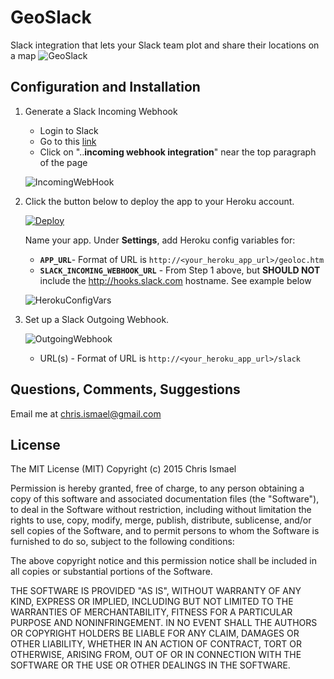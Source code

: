 # GeoSlack
Slack integration that lets your Slack team plot and share their locations on a map
![GeoSlack](https://g63f5g.bn1301.livefilestore.com/y3pcSJShoDpkk0DEc4jD1h8B5xdH0Cs8tSSN-WbfEQXDg8clyIIn4Ez5gicTjgDlcdr9dPXAc18LZUgOsvng5f-nqq3VitlJDCPIR3Ea-R7CAGqiHjago_9MvC5iU2parNaYsrJRAQD594jEKw13JTNJQWhKS9s7OeGM1iiFCSGP_A/01GeoSlack.png?psid=1)

## Configuration and Installation

1. Generate a Slack Incoming Webhook
   - Login to Slack
   - Go to this [link](https://api.slack.com/incoming-webhooks#share_your_incoming_webhook_as_a_slack_app)
   - Click on "..__incoming webhook integration__" near the top paragraph of the page

   ![IncomingWebHook](https://hcikiq.blu.livefilestore.com/y3pem_1TEodCiFzd1ILzGrrd1E3sswJpMG4x8oSkd5n630uaue2Y0soptWBG1Ts8Hj7R_m2JFUJ1_gU8TXb_Tght4ZqGnmCbak1ABQ8J4gbF3sRdGlhS7WZsHfYHcDA_Vl3VH5SW5itOOnh9KKJSMu0naHQJH3sGORav6Q34ox5l14/SlackWebhookIncoming.PNG?psid=1)

2. Click the button below to deploy the app to your Heroku account.

   [![Deploy](https://www.herokucdn.com/deploy/button.png)](https://heroku.com/deploy)

   Name your app. Under __Settings__, add Heroku config variables for:
   - __`APP_URL`__- Format of URL is `http://<your_heroku_app_url>/geoloc.htm`
   - __`SLACK_INCOMING_WEBHOOK_URL`__ - From Step 1 above, but __SHOULD NOT__ include the http://hooks.slack.com hostname.  See example below

    ![HerokuConfigVars](https://hyikiq.bn1301.livefilestore.com/y3pSyprbfGCGpcCwuPorF5I52RnrQP4L-zo_ulGRUh4Cvdzdj6vEZZOog8cctYH7jTEjgq0V6NjqpcgbzN6swUblTuhPtPjdZsqj1YxB0F2Gik46Ll6viBcdznbItTqrNFAET6aMzYnn6m1qRKLZ_owYjjs65ux2MzMzUHrhItoq00/03GeoSlack.PNG?psid=1)

3. Set up a Slack Outgoing Webhook.  

    ![OutgoingWebhook](https://hiikiq.bn1301.livefilestore.com/y3p28q8dPuwOVI1KLIlPXFWUGJ_rY-qzOEu8OtXHWT4Sz_xeODcoAUXj0QQ87hffpuhhE1fUJ5Gak8irw0YDh8cSI0MCmuVTa7v8l0wEmKRiYbdt_qe6ujL3QzmeXfneJexl4GoHpb1STTE_sFWVltplSTcnLFCt5EA65zOoK77jXY/SlackWebhookOutgoing.PNG?psid=1)

    - URL(s) - Format of URL is `http://<your_heroku_app_url>/slack`

## Questions, Comments, Suggestions
Email me at chris.ismael@gmail.com

## License
The MIT License (MIT)
Copyright (c) 2015 Chris Ismael

Permission is hereby granted, free of charge, to any person obtaining a copy of this software and associated documentation files (the "Software"), to deal in the Software without restriction, including without limitation the rights to use, copy, modify, merge, publish, distribute, sublicense, and/or sell copies of the Software, and to permit persons to whom the Software is furnished to do so, subject to the following conditions:

The above copyright notice and this permission notice shall be included in all copies or substantial portions of the Software.

THE SOFTWARE IS PROVIDED "AS IS", WITHOUT WARRANTY OF ANY KIND, EXPRESS OR IMPLIED, INCLUDING BUT NOT LIMITED TO THE WARRANTIES OF MERCHANTABILITY, FITNESS FOR A PARTICULAR PURPOSE AND NONINFRINGEMENT. IN NO EVENT SHALL THE AUTHORS OR COPYRIGHT HOLDERS BE LIABLE FOR ANY CLAIM, DAMAGES OR OTHER LIABILITY, WHETHER IN AN ACTION OF CONTRACT, TORT OR OTHERWISE, ARISING FROM, OUT OF OR IN CONNECTION WITH THE SOFTWARE OR THE USE OR OTHER DEALINGS IN THE SOFTWARE.
